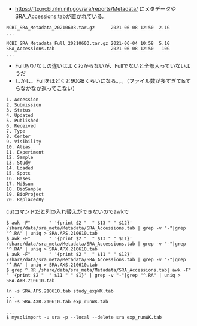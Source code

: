 - https://ftp.ncbi.nlm.nih.gov/sra/reports/Metadata/ にメタデータやSRA_Accessions.tabが置かれている。

```
NCBI_SRA_Metadata_20210608.tar.gz      2021-06-08 12:50  2.1G
...

NCBI_SRA_Metadata_Full_20210603.tar.gz 2021-06-04 10:58  5.1G  
SRA_Accessions.tab                     2021-06-08 12:50   10G
...
```
- Fullあり/なしの違いはよくわからないが、Fullでないと全部入っていないようだ
- しかし、Fullをほどくと90GBくらいになる。。。（ファイル数が多すぎてlsすらなかなか返ってこない）
```
1. Accession
2. Submission
3. Status
4. Updated
5. Published
6. Received
7. Type
8. Center
9. Visibility
10. Alias
11. Experiment
12. Sample
13. Study
14. Loaded
15. Spots
16. Bases
17. Md5sum
18. BioSample
19. BioProject
20. ReplacedBy
```
cutコマンドだと列の入れ替えができないのでawkで
```
$ awk -F"       " '{print $2 "  " $13 " " $12}' /share/data/sra_meta/Metadata/SRA_Accessions.tab | grep -v "-"|grep "^.RA" | uniq > SRA.APS.210610.tab
$ awk -F"       " '{print $2 "  " $13 " " $11}' /share/data/sra_meta/Metadata/SRA_Accessions.tab | grep -v "-"|grep "^.RA" | uniq > SRA.APX.210610.tab
$ awk -F"       " '{print $2 "  " $11 " " $12}' /share/data/sra_meta/Metadata/SRA_Accessions.tab | grep -v "-"|grep "^.RA" | uniq > SRA.AXS.210610.tab
$ grep ^.RR /share/data/sra_meta/Metadata/SRA_Accessions.tab| awk -F"   " '{print $2 "  " $11 " " $1}' | grep -v "-"|grep "^.RA" | uniq > SRA.AXR.210610.tab
```

```
ln -s SRA.APS.210610.tab study_expWK.tab
...
ln -s SRA.AXR.210610.tab exp_runWK.tab
```

```
...
$ mysqlimport -u sra -p --local --delete sra exp_runWK.tab
```



